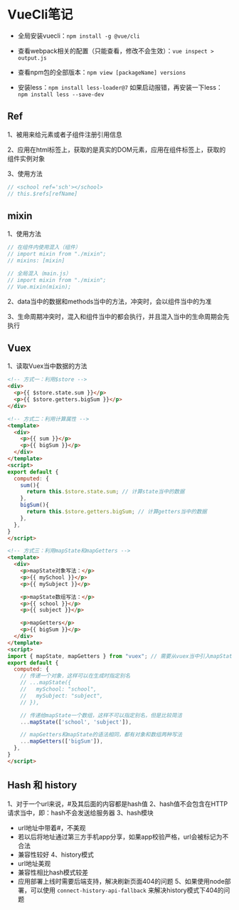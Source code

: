 # VueCli笔记

- 全局安装vuecli：`npm install -g @vue/cli`
- 查看webpack相关的配置（只能查看，修改不会生效）：`vue inspect > output.js`
- 查看npm包的全部版本：`npm view [packageName] versions`

- 安装less：`npm install less-loader@7`  如果启动报错，再安装一下less：`npm install less --save-dev`


## Ref
1、被用来给元素或者子组件注册引用信息

2、应用在html标签上，获取的是真实的DOM元素，应用在组件标签上，获取的组件实例对象

3、使用方法
```js
// <school ref='sch'></school>
// this.$refs[refName]
```

## mixin
1、使用方法
```js
// 在组件内使用混入（组件）
// import mixin from "./mixin";
// mixins: [mixin]

// 全局混入（main.js）
// import mixin from "./mixin";
// Vue.mixin(mixin);
```
2、data当中的数据和methods当中的方法，冲突时，会以组件当中的为准

3、生命周期冲突时，混入和组件当中的都会执行，并且混入当中的生命周期会先执行


## Vuex
1、读取Vuex当中数据的方法
```html
<!-- 方式一：利用$store -->
<div>
  <p>{{ $store.state.sum }}</p>
  <p>{{ $store.getters.bigSum }}</p>
</div>

<!-- 方式二：利用计算属性 -->
<template>
  <div>
    <p>{{ sum }}</p>
    <p>{{ bigSum }}</p>
  </div>
</template>
<script>
export default {
  computed: {
    sum(){
      return this.$store.state.sum; // 计算state当中的数据
    },
    bigSum(){
      return this.$store.getters.bigSum; // 计算getters当中的数据
    },
  },
}
</script>

<!-- 方式三：利用mapState和mapGetters -->
<template>
  <div>
    <p>mapState对象写法：</p>
    <p>{{ mySchool }}</p>
    <p>{{ mySubject }}</p>

    <p>mapState数组写法：</p>
    <p>{{ school }}</p>
    <p>{{ subject }}</p>

    <p>mapGetters</p>
    <p>{{ bigSum }}</p>
  </div>
</template>
<script>
import { mapState, mapGetters } from "vuex"; // 需要从vuex当中引入mapState和mapGetters
export default {
  computed: {
    // 传递一个对象，这样可以在生成时指定别名
    // ...mapState({
    //   mySchool: "school",
    //   mySubject: "subject",
    // }),

    // 传递给mapState一个数组，这样不可以指定别名，但是比较简洁
    ...mapState(['school', 'subject']),

    // mapGetters和mapState的语法相同，都有对象和数组两种写法
    ...mapGetters(['bigSum']),
  },
}
</script>
```

## Hash 和 history
1、对于一个url来说，#及其后面的内容都是hash值
2、hash值不会包含在HTTP请求当中，即：hash不会发送给服务器
3、hash模块
  - url地址中带着#，不美观
  - 若以后将地址通过第三方手机app分享，如果app校验严格，url会被标记为不合法
  - 兼容性较好
4、history模式
  - url地址美观
  - 兼容性相比hash模式较差
  - 应用部署上线时需要后端支持，解决刷新页面404的问题
5、如果使用node部署，可以使用 `connect-history-api-fallback` 来解决history模式下404的问题